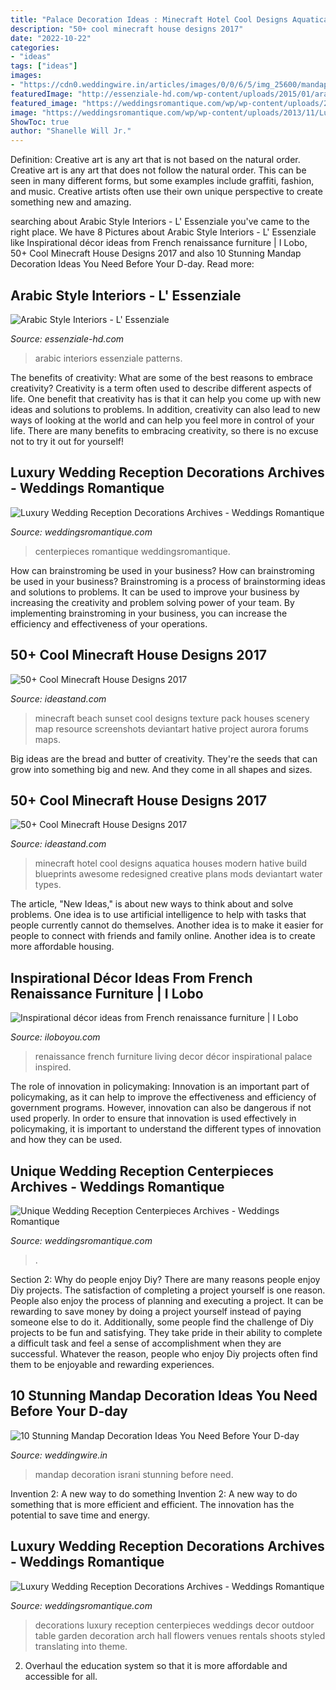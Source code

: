 ```yaml
---
title: "Palace Decoration Ideas : Minecraft Hotel Cool Designs Aquatica Houses Modern Hative Build Blueprints Awesome Redesigned Creative Plans Mods Deviantart Water Types"
description: "50+ cool minecraft house designs 2017"
date: "2022-10-22"
categories:
- "ideas"
tags: ["ideas"]
images:
- "https://cdn0.weddingwire.in/articles/images/0/0/6/5/img_25600/mandap-decoration-ideas-israni-photography-waterfront-inspiration.jpg"
featuredImage: "http://essenziale-hd.com/wp-content/uploads/2015/01/arabic-4-542x800.jpg"
featured_image: "https://weddingsromantique.com/wp/wp-content/uploads/2013/11/Luxury-Outdoor-Wedding-Reception-Decorations.jpg"
image: "https://weddingsromantique.com/wp/wp-content/uploads/2013/11/Luxury-Ivory-Wedding-Reception-Decorations.jpg"
ShowToc: true
author: "Shanelle Will Jr."
---
```



Definition: Creative art is any art that is not based on the natural order.
Creative art is any art that does not follow the natural order. This can be seen in many different forms, but some examples include graffiti, fashion, and music. Creative artists often use their own unique perspective to create something new and amazing.

	

		
searching about Arabic Style Interiors - L&#039; Essenziale you've came to the right place. We have 8 Pictures about Arabic Style Interiors - L&#039; Essenziale like Inspirational décor ideas from French renaissance furniture | I Lobo, 50+ Cool Minecraft House Designs 2017 and also 10 Stunning Mandap Decoration Ideas You Need Before Your D-day. Read more:
		
    
## Arabic Style Interiors - L&#039; Essenziale

<img loading=lazy src="http://essenziale-hd.com/wp-content/uploads/2015/01/arabic-4-542x800.jpg" onerror="this.onerror=null;this.src='https://tse4.mm.bing.net/th?id=OIP.MpkBrl3z6fex6eJRxQNnBgHaK7&amp;pid=15.1';" alt="Arabic Style Interiors - L&#039; Essenziale">

_Source: essenziale-hd.com_

>arabic interiors essenziale patterns. 

	

The benefits of creativity: What are some of the best reasons to embrace creativity?
Creativity is a term often used to describe different aspects of life. One benefit that creativity has is that it can help you come up with new ideas and solutions to problems. In addition, creativity can also lead to new ways of looking at the world and can help you feel more in control of your life. There are many benefits to embracing creativity, so there is no excuse not to try it out for yourself!

    
## Luxury Wedding Reception Decorations Archives - Weddings Romantique

<img loading=lazy src="https://weddingsromantique.com/wp/wp-content/uploads/2013/11/Luxury-Ivory-Wedding-Reception-Decorations.jpg" onerror="this.onerror=null;this.src='https://tse3.mm.bing.net/th?id=OIP.1b7OwYMENxasz19YX9nK0AHaKj&amp;pid=15.1';" alt="Luxury Wedding Reception Decorations Archives - Weddings Romantique">

_Source: weddingsromantique.com_

>centerpieces romantique weddingsromantique. 

	

How can brainstroming be used in your business?
How can brainstroming be used in your business? Brainstroming is a process of brainstorming ideas and solutions to problems. It can be used to improve your business by increasing the creativity and problem solving power of your team. By implementing brainstroming in your business, you can increase the efficiency and effectiveness of your operations.

    
## 50+ Cool Minecraft House Designs 2017

<img loading=lazy src="http://ideastand.com/wp-content/uploads/2014/02/minecraft-houses/minecraft-beach-sunset-36.jpg" onerror="this.onerror=null;this.src='https://tse1.mm.bing.net/th?id=OIP.980uUvxUvjgFYrMcsDPMtwHaD8&amp;pid=15.1';" alt="50+ Cool Minecraft House Designs 2017">

_Source: ideastand.com_

>minecraft beach sunset cool designs texture pack houses scenery map resource screenshots deviantart hative project aurora forums maps. 

	

Big ideas are the bread and butter of creativity. They're the seeds that can grow into something big and new. And they come in all shapes and sizes.

    
## 50+ Cool Minecraft House Designs 2017

<img loading=lazy src="http://ideastand.com/wp-content/uploads/2014/02/minecraft-houses/minecraft-aquatica-hotel-43.jpg" onerror="this.onerror=null;this.src='https://tse3.mm.bing.net/th?id=OIP.MfY2se3GDoY0RYCeSse6PwHaEL&amp;pid=15.1';" alt="50+ Cool Minecraft House Designs 2017">

_Source: ideastand.com_

>minecraft hotel cool designs aquatica houses modern hative build blueprints awesome redesigned creative plans mods deviantart water types. 

	

The article, "New Ideas," is about new ways to think about and solve problems. One idea is to use artificial intelligence to help with tasks that people currently cannot do themselves. Another idea is to make it easier for people to connect with friends and family online. Another idea is to create more affordable housing.

    
## Inspirational Décor Ideas From French Renaissance Furniture | I Lobo

<img loading=lazy src="http://iloboyou.com/wp-content/uploads/2014/12/franch-style-living-room.jpg" onerror="this.onerror=null;this.src='https://tse4.mm.bing.net/th?id=OIP.DpZIV_V84z8f5AhhSidSVQHaFj&amp;pid=15.1';" alt="Inspirational décor ideas from French renaissance furniture | I Lobo">

_Source: iloboyou.com_

>renaissance french furniture living decor décor inspirational palace inspired. 

	

The role of innovation in policymaking:
Innovation is an important part of policymaking, as it can help to improve the effectiveness and efficiency of government programs. However, innovation can also be dangerous if not used properly. In order to ensure that innovation is used effectively in policymaking, it is important to understand the different types of innovation and how they can be used.

    
## Unique Wedding Reception Centerpieces Archives - Weddings Romantique

<img loading=lazy src="https://weddingsromantique.com/wp/wp-content/uploads/2012/11/Unique-Wedding-Centerpiece-Ideas-with-flowers-.jpg" onerror="this.onerror=null;this.src='https://tse2.mm.bing.net/th?id=OIP.-eFuV7xZubVLQQbbZRZdkAHaKJ&amp;pid=15.1';" alt="Unique Wedding Reception Centerpieces Archives - Weddings Romantique">

_Source: weddingsromantique.com_

>. 

	

Section 2: Why do people enjoy Diy?
There are many reasons people enjoy Diy projects. The satisfaction of completing a project yourself is one reason. People also enjoy the process of planning and executing a project. It can be rewarding to save money by doing a project yourself instead of paying someone else to do it. Additionally, some people find the challenge of Diy projects to be fun and satisfying. They take pride in their ability to complete a difficult task and feel a sense of accomplishment when they are successful. Whatever the reason, people who enjoy Diy projects often find them to be enjoyable and rewarding experiences.

    
## 10 Stunning Mandap Decoration Ideas You Need Before Your D-day

<img loading=lazy src="https://cdn0.weddingwire.in/articles/images/0/0/6/5/img_25600/mandap-decoration-ideas-israni-photography-waterfront-inspiration.jpg" onerror="this.onerror=null;this.src='https://tse2.mm.bing.net/th?id=OIP.F3NDxwDT9ZzB5wzEUhI6NQHaJQ&amp;pid=15.1';" alt="10 Stunning Mandap Decoration Ideas You Need Before Your D-day">

_Source: weddingwire.in_

>mandap decoration israni stunning before need. 

	

Invention 2: A new way to do something
Invention 2: A new way to do something that is more efficient and efficient. The innovation has the potential to save time and energy.

    
## Luxury Wedding Reception Decorations Archives - Weddings Romantique

<img loading=lazy src="https://weddingsromantique.com/wp/wp-content/uploads/2013/11/Luxury-Outdoor-Wedding-Reception-Decorations.jpg" onerror="this.onerror=null;this.src='https://tse4.mm.bing.net/th?id=OIP.ruWbLP9ZP7Ecsc6nnotnIAHaKN&amp;pid=15.1';" alt="Luxury Wedding Reception Decorations Archives - Weddings Romantique">

_Source: weddingsromantique.com_

>decorations luxury reception centerpieces weddings decor outdoor table garden decoration arch hall flowers venues rentals shoots styled translating into theme. 

	

2. Overhaul the education system so that it is more affordable and accessible for all.

